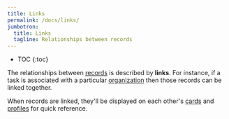```yaml
---
title: Links
permalink: /docs/links/
jumbotron:
  title: Links
  tagline: Relationships between records
---
```


* TOC
{:toc}

The relationships between [records](/docs/records/) is described by **links**.  For instance, if a task is associated with a particular [organization](/docs/organizations/) then those records can be linked together.

When records are linked, they'll be displayed on each other's [cards](/docs/cards/) and [profiles](/docs/profiles/) for quick reference.
